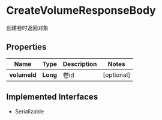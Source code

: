

# CreateVolumeResponseBody

创建卷时返回对象
## Properties

Name | Type | Description | Notes
------------ | ------------- | ------------- | -------------
**volumeId** | **Long** | 卷id |  [optional]


## Implemented Interfaces

* Serializable


